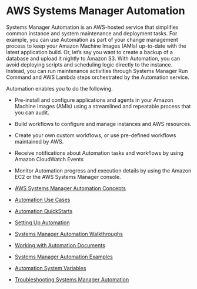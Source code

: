 # AWS Systems Manager Automation<a name="systems-manager-automation"></a>

Systems Manager Automation is an AWS\-hosted service that simplifies common instance and system maintenance and deployment tasks\. For example, you can use Automation as part of your change management process to keep your Amazon Machine Images \(AMIs\) up\-to\-date with the latest application build\. Or, let’s say you want to create a backup of a database and upload it nightly to Amazon S3\. With Automation, you can avoid deploying scripts and scheduling logic directly to the instance\. Instead, you can run maintenance activities through Systems Manager Run Command and AWS Lambda steps orchestrated by the Automation service\.

Automation enables you to do the following\.

+ Pre\-install and configure applications and agents in your Amazon Machine Images \(AMIs\) using a streamlined and repeatable process that you can audit\.

+ Build workflows to configure and manage instances and AWS resources\.

+ Create your own custom workflows, or use pre\-defined workflows maintained by AWS\.

+ Receive notifications about Automation tasks and workflows by using Amazon CloudWatch Events

+ Monitor Automation progress and execution details by using the Amazon EC2 or the AWS Systems Manager console\. 


+ [AWS Systems Manager Automation Concepts](automation-concepts.md)
+ [Automation Use Cases](automation-use-cases.md)
+ [Automation QuickStarts](automation-quickstart.md)
+ [Setting Up Automation](automation-setup.md)
+ [Systems Manager Automation Walkthroughs](automation-walk.md)
+ [Working with Automation Documents](automation-documents.md)
+ [Systems Manager Automation Examples](automation-examples.md)
+ [Automation System Variables](automation-variables.md)
+ [Troubleshooting Systems Manager Automation](automation-troubleshooting.md)